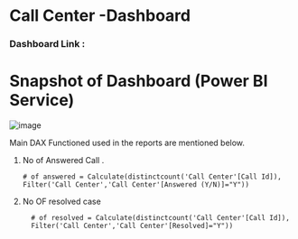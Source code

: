 # Call Center -Dashboard

### Dashboard Link : 



# Snapshot of Dashboard (Power BI Service)                                                               
 ![image](https://github.com/Smita-opp/Call-Center/assets/159506053/2f467d18-c002-41de-a555-b422887d5a40)





Main DAX Functioned used in the reports are mentioned below.

1. No of Answered Call .

       # of answered = Calculate(distinctcount('Call Center'[Call Id]),
       Filter('Call Center','Call Center'[Answered (Y/N)]="Y"))

2. No OF resolved case

         # of resolved = Calculate(distinctcount('Call Center'[Call Id]),
         Filter('Call Center','Call Center'[Resolved]="Y"))
